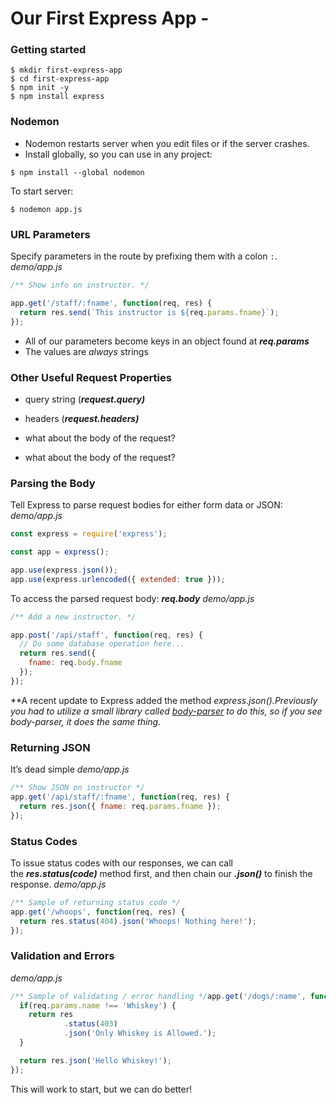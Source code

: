 # Our First Express App -

### Getting started
```batch
$ mkdir first-express-app
$ cd first-express-app
$ npm init -y
$ npm install express
```

### Nodemon
- Nodemon restarts server when you edit files or if the server crashes.
- Install globally, so you can use in any project:
```batch
$ npm install --global nodemon
```

To start server:
```batch
$ nodemon app.js
```

### URL Parameters
Specify parameters in the route by prefixing them with a colon `:`.
_demo/app.js_
```js
/** Show info on instructor. */

app.get('/staff/:fname', function(req, res) {
  return res.send(`This instructor is ${req.params.fname}`);
});
```
- All of our parameters become keys in an object found at ***req.params*** 
- The values are *always* strings

### Other Useful Request Properties
- query string (***request.query)***
- headers (***request.headers)***
- what about the body of the request?

- what about the body of the request?

### Parsing the Body
Tell Express to parse request bodies for either form data or JSON:
_demo/app.js_
```js
const express = require('express');

const app = express();

app.use(express.json());
app.use(express.urlencoded({ extended: true }));
```

To access the parsed request body: ***req.body***
_demo/app.js_
```js
/** Add a new instructor. */

app.post('/api/staff', function(req, res) {
  // Do some database operation here...
  return res.send({
    fname: req.body.fname
  });
});
```

**A recent update to Express added the method *express.json().*Previously you had to utilize a small library called [body-parser](https://expressjs.com/en/resources/middleware/body-parser.html) to do this, so if you see body-parser, it does the same thing.**

### Returning JSON
It’s dead simple
_demo/app.js_
```js
/** Show JSON on instructor */
app.get('/api/staff/:fname', function(req, res) {
  return res.json({ fname: req.params.fname });
});
```

### Status Codes
To issue status codes with our responses, we can call the ***res.status(code)*** method first, and then chain our ***.json()*** to finish the response.
_demo/app.js_
```js
/** Sample of returning status code */
app.get('/whoops', function(req, res) {
  return res.status(404).json('Whoops! Nothing here!');
});
```

### Validation and Errors
_demo/app.js_
```js
/** Sample of validating / error handling */app.get('/dogs/:name', function(req, res) {
  if(req.params.name !== 'Whiskey') {
    return res
            .status(403)
            .json('Only Whiskey is Allowed.');
  }

  return res.json('Hello Whiskey!');
});
```

This will work to start, but we can do better!
